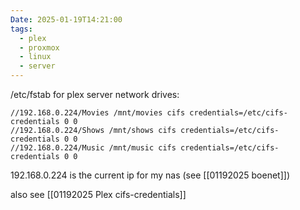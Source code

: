```yaml
---
Date: 2025-01-19T14:21:00
tags:
  - plex
  - proxmox
  - linux
  - server
---
```

/etc/fstab for plex server network drives:

```
//192.168.0.224/Movies /mnt/movies cifs credentials=/etc/cifs-credentials 0 0
//192.168.0.224/Shows /mnt/shows cifs credentials=/etc/cifs-credentials 0 0
//192.168.0.224/Music /mnt/music cifs credentials=/etc/cifs-credentials 0 0
```

192.168.0.224 is the current ip for my nas (see [[01192025 boenet]])

also see [[01192025 Plex cifs-credentials]]
